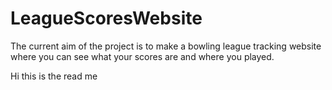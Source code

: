 # LeagueScoresWebsite
The current aim of the project is to make a bowling league tracking website where you can see what your scores are and where you played.

Hi this is the read me
